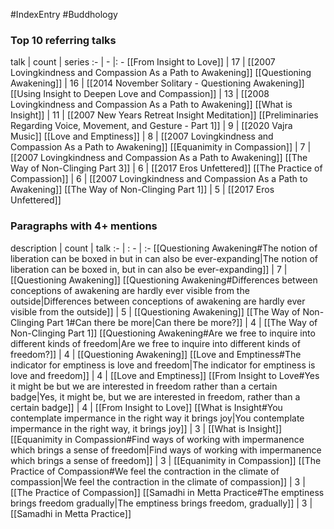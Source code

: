 #IndexEntry #Buddhology

### Top 10 referring talks
talk | count | series
:- | - |: -
[[From Insight to Love]] | 17 | [[2007 Lovingkindness and Compassion As a Path to Awakening]]
[[Questioning Awakening]] | 16 | [[2014 November Solitary - Questioning Awakening]]
[[Using Insight to Deepen Love and Compassion]] | 13 | [[2008 Lovingkindness and Compassion As a Path to Awakening]]
[[What is Insight]] | 11 | [[2007 New Years Retreat Insight Meditation]]
[[Preliminaries Regarding Voice, Movement, and Gesture - Part 1]] | 9 | [[2020 Vajra Music]]
[[Love and Emptiness]] | 8 | [[2007 Lovingkindness and Compassion As a Path to Awakening]]
[[Equanimity in Compassion]] | 7 | [[2007 Lovingkindness and Compassion As a Path to Awakening]]
[[The Way of Non-Clinging Part 3]] | 6 | [[2017 Eros Unfettered]]
[[The Practice of Compassion]] | 6 | [[2007 Lovingkindness and Compassion As a Path to Awakening]]
[[The Way of Non-Clinging Part 1]] | 5 | [[2017 Eros Unfettered]]

### Paragraphs with 4+ mentions
description | count | talk
:- | : - | :-
[[Questioning Awakening#The notion of liberation can be boxed in but in can also be ever-expanding\|The notion of liberation can be boxed in, but in can also be ever-expanding]] | 7 | [[Questioning Awakening]]
[[Questioning Awakening#Differences between conceptions of awakening are hardly ever visible from the outside\|Differences between conceptions of awakening are hardly ever visible from the outside]] | 5 | [[Questioning Awakening]]
[[The Way of Non-Clinging Part 1#Can there be more\|Can there be more?]] | 4 | [[The Way of Non-Clinging Part 1]]
[[Questioning Awakening#Are we free to inquire into different kinds of freedom\|Are we free to inquire into different kinds of freedom?]] | 4 | [[Questioning Awakening]]
[[Love and Emptiness#The indicator for emptiness is love and freedom\|The indicator for emptiness is love and freedom]] | 4 | [[Love and Emptiness]]
[[From Insight to Love#Yes it might be but we are interested in freedom rather than a certain badge\|Yes, it might be, but we are interested in freedom, rather than a certain badge]] | 4 | [[From Insight to Love]]
[[What is Insight#You contemplate impermance in the right way it brings joy\|You contemplate impermance in the right way, it brings joy]] | 3 | [[What is Insight]]
[[Equanimity in Compassion#Find ways of working with impermanence which brings a sense of freedom\|Find ways of working with impermanence which brings a sense of freedom]] | 3 | [[Equanimity in Compassion]]
[[The Practice of Compassion#We feel the contraction in the climate of compassion\|We feel the contraction in the climate of compassion]] | 3 | [[The Practice of Compassion]]
[[Samadhi in Metta Practice#The emptiness brings freedom gradually\|The emptiness brings freedom, gradually]] | 3 | [[Samadhi in Metta Practice]]

